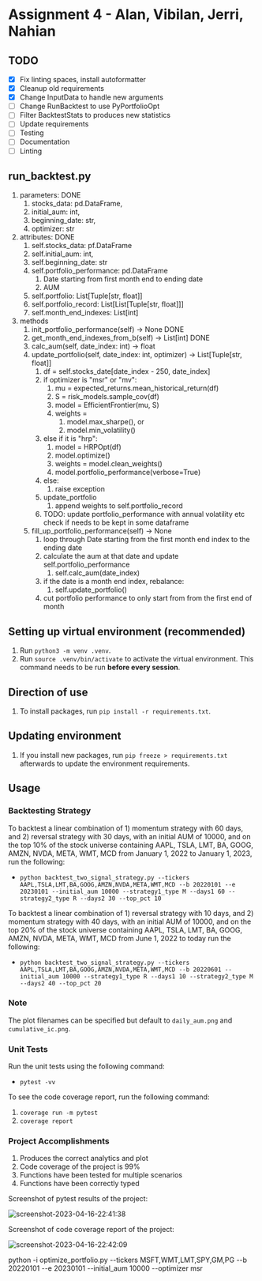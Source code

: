 # Assignment 4 - Alan, Vibilan, Jerri, Nahian

## TODO
- [x] Fix linting spaces, install autoformatter
- [x] Cleanup old requirements
- [x] Change InputData to handle new arguments
- [ ] Change RunBacktest to use PyPortfolioOpt
- [ ] Filter BacktestStats to produces new statistics
- [ ] Update requirements
- [ ] Testing
- [ ] Documentation
- [ ] Linting

## run_backtest.py
1. parameters: DONE
   1. stocks_data: pd.DataFrame, 
   2. initial_aum: int, 
   3. beginning_date: str, 
   4. optimizer: str
2. attributes: DONE
   1. self.stocks_data: pf.DataFrame
   2. self.initial_aum: int,
   3. self.beginning_date: str
   4. self.portfolio_performance: pd.DataFrame 
      1. Date starting from first month end to ending date
      2. AUM
   5. self.portfolio: List[Tuple[str, float]]
   6. self.portfolio_record: List[List[Tuple[str, float]]]
   7. self.month_end_indexes: List[int]
3. methods
   1. init_portfolio_performance(self) -> None DONE
   2. get_month_end_indexes_from_b(self) -> List[int] DONE
   3. calc_aum(self, date_index: int) -> float
   4. update_portfolio(self, date_index: int, optimizer) -> List[Tuple[str, float]]
      1. df = self.stocks_date[date_index - 250, date_index]
      2. if optimizer is "msr" or "mv":
         1. mu = expected_returns.mean_historical_return(df)
         2. S = risk_models.sample_cov(df)
         3. model = EfficientFrontier(mu, S)
         4. weights = 
            1. model.max_sharpe(), or
            2. model.min_volatility()
      3. else if it is "hrp":
         1. model = HRPOpt(df)
         2. model.optimize()
         3. weights = model.clean_weights()
         4. model.portfolio_performance(verbose=True)
      4. else:
         1. raise exception
      5. update_portfolio
         1. append weights to self.portfolio_record
      6. TODO: update portfolio_performance with annual volatility etc check if needs to be kept in some dataframe
   5. fill_up_portfolio_performance(self) -> None
      1. loop through Date starting from the first month end index to the ending date
      2. calculate the aum at that date and update self.portfolio_performance
         1. self.calc_aum(date_index)
      3. if the date is a month end index, rebalance:
         1. self.update_portfolio()
      4. cut portfolio performance to only start from from the first end of month

## Setting up virtual environment (recommended)

1. Run `python3 -m venv .venv`.
2. Run `source .venv/bin/activate` to activate the virtual environment. This command needs to be run **before every session**.

## Direction of use

1. To install packages, run `pip install -r requirements.txt`.

## Updating environment

1. If you install new packages, run `pip freeze > requirements.txt` afterwards to update the environment requirements.

## Usage

### Backtesting Strategy

To backtest a linear combination of 1) momentum strategy with 60 days, and 2) reversal strategy with 30 days, with an initial AUM of 10000, and on the top 10% of the stock universe containing AAPL, TSLA, LMT, BA, GOOG, AMZN, NVDA, META, WMT, MCD from January 1, 2022 to January 1, 2023, run the following: 

* `python backtest_two_signal_strategy.py --tickers AAPL,TSLA,LMT,BA,GOOG,AMZN,NVDA,META,WMT,MCD --b 20220101 --e 20230101 --initial_aum 10000 --strategy1_type M --days1 60 --strategy2_type R --days2 30 --top_pct 10`

To backtest a linear combination of 1) reversal strategy with 10 days, and 2) momentum strategy with 40 days, with an initial AUM of 10000, and on the top 20% of the stock universe containing AAPL, TSLA, LMT, BA, GOOG, AMZN, NVDA, META, WMT, MCD from June 1, 2022 to today run the following: 

* `python backtest_two_signal_strategy.py --tickers AAPL,TSLA,LMT,BA,GOOG,AMZN,NVDA,META,WMT,MCD --b 20220601 --initial_aum 10000 --strategy1_type R --days1 10 --strategy2_type M --days2 40 --top_pct 20`

### Note

The plot filenames can be specified but default to `daily_aum.png` and `cumulative_ic.png`.

### Unit Tests

Run the unit tests using the following command:

* `pytest -vv`

To see the code coverage report, run the following command:

1. `coverage run -m pytest`
2. `coverage report`

### Project Accomplishments

1. Produces the correct analytics and plot
2. Code coverage of the project is 99%
3. Functions have been tested for multiple scenarios
4. Functions have been correctly typed

Screenshot of pytest results of the project:

![screenshot-2023-04-16-22:41:38](https://user-images.githubusercontent.com/61618719/232320678-3178ae53-d758-46fb-b245-ad3ee802e5f5.png)

Screenshot of code coverage report of the project:

![screenshot-2023-04-16-22:42:09](https://user-images.githubusercontent.com/61618719/232320687-6ded09ee-e30b-4d49-a783-56b0762b579e.png)

python -i optimize_portfolio.py --tickers MSFT,WMT,LMT,SPY,GM,PG --b 20220101 --e 20230101 --initial_aum 10000 --optimizer msr